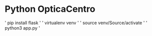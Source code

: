 # Python OpticaCentro
' pip install flask '
' virtualenv venv '
' source venv/Source/activate '
' python3 app.py '